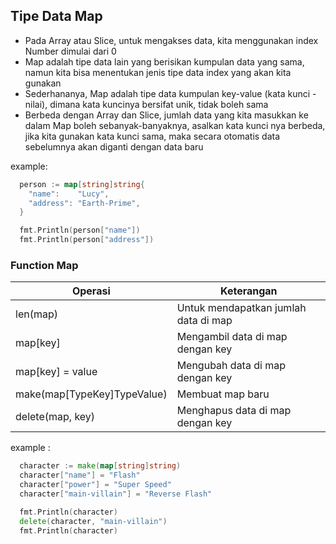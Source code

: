 ## Tipe Data Map
- Pada Array atau Slice, untuk mengakses data, kita menggunakan index Number dimulai dari 0
- Map adalah tipe data lain yang berisikan kumpulan data yang sama, namun kita bisa menentukan jenis tipe data index yang akan kita gunakan
- Sederhananya, Map adalah tipe data kumpulan key-value (kata kunci - nilai), dimana kata kuncinya bersifat unik, tidak boleh sama
- Berbeda dengan Array dan Slice, jumlah data yang kita masukkan ke dalam Map boleh sebanyak-banyaknya, asalkan kata kunci nya berbeda, jika kita gunakan kata kunci sama, maka secara otomatis data sebelumnya akan diganti dengan data baru

example:
```go
  person := map[string]string{
    "name":    "Lucy",
    "address": "Earth-Prime",
  }

  fmt.Println(person["name"])
  fmt.Println(person["address"])
```
### Function Map

| Operasi                     	| Keterangan                           	|
|-----------------------------	|--------------------------------------	|
| len(map)                    	| Untuk mendapatkan jumlah data di map 	|
| map[key]                    	| Mengambil data di map dengan key     	|
| map[key] = value            	| Mengubah data di map dengan key      	|
| make(map[TypeKey]TypeValue) 	| Membuat map baru                     	|
| delete(map, key)            	| Menghapus data di map dengan key     	|

example :
```go
  character := make(map[string]string)
  character["name"] = "Flash"
  character["power"] = "Super Speed"
  character["main-villain"] = "Reverse Flash"

  fmt.Println(character)
  delete(character, "main-villain")
  fmt.Println(character)
```
